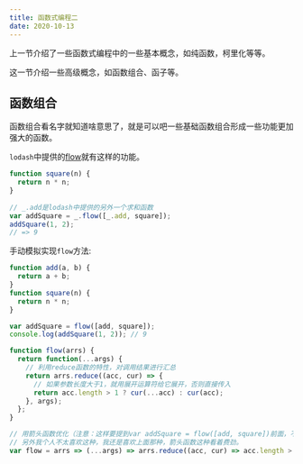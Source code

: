 ```yaml
---
title: 函数式编程二
date: 2020-10-13
---
```

上一节介绍了一些函数式编程中的一些基本概念，如纯函数，柯里化等等。  

这一节介绍一些高级概念，如函数组合、函子等。

## 函数组合
函数组合看名字就知道啥意思了，就是可以吧一些基础函数组合形成一些功能更加强大的函数。  

`lodash`中提供的[flow](https://www.lodashjs.com/docs/lodash.flow)就有这样的功能。
```js
function square(n) {
  return n * n;
}
 
// _.add是lodash中提供的另外一个求和函数
var addSquare = _.flow([_.add, square]);
addSquare(1, 2);
// => 9
```
手动模拟实现`flow`方法:
```js
function add(a, b) {
  return a + b;
}
function square(n) {
  return n * n;
}

var addSquare = flow([add, square]);
console.log(addSquare(1, 2)); // 9

function flow(arrs) {
  return function(...args) {
    // 利用reduce函数的特性，对调用结果进行汇总
    return arrs.reduce((acc, cur) => {
      // 如果参数长度大于1，就用展开运算符给它展开，否则直接传入
      return acc.length > 1 ? cur(...acc) : cur(acc);
    }, args);
  };
}

// 用箭头函数优化（注意：这样要提到var addSquare = flow([add, square])前面，不然会报错找不到flow）
// 另外我个人不太喜欢这种，我还是喜欢上面那种，箭头函数这种看着费劲。
var flow = arrs => (...args) => arrs.reduce((acc, cur) => acc.length > 1 ? cur(...acc) : cur(acc), args)
```

